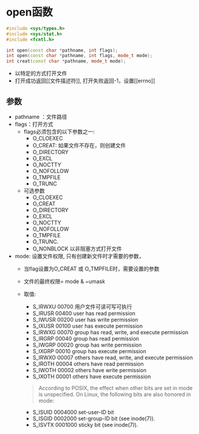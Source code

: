# open函数

```c++
#include <sys/types.h>
#include <sys/stat.h>
#include <fcntl.h>

int open(const char *pathname, int flags);
int open(const char *pathname, int flags, mode_t mode);
int creat(const char *pathname, mode_t mode);

```

- 以特定的方式打开文件
- 打开成功返回[[文件描述符]], 打开失败返回-1，设置[[errno]]

## 参数

- pathname ：文件路径
- flags：打开方式 
   - flags必须包含的以下参数之一:
     - O_CLOEXEC 
     - O_CREAT: 如果文件不存在，则创建文件
     - O_DIRECTORY
     - O_EXCL
     - O_NOCTTY
     - O_NOFOLLOW
     - O_TMPFILE 
     - O_TRUNC
  - 可选参数
    - O_CLOEXEC
    - O_CREAT
    - O_DIRECTORY
    - O_EXCL
    - O_NOCTTY
    - O_NOFOLLOW
    - O_TMPFILE
    - O_TRUNC.
    - O_NONBLOCK 以非阻塞方式打开文件
- mode: 设置文件权限, 只有创建新文件时才需要的参数，
  - 当flag设置为O_CREAT 或 O_TMPFILE时，需要设置的参数
  -  文件的最终权限= mode & ~umask
  - 取值:
    -  S_IRWXU  00700 用户文件可读可写可执行
    -  S_IRUSR  00400 user has read permission
    -  S_IWUSR  00200 user has write permission
    -  S_IXUSR  00100 user has execute permission
    -  S_IRWXG  00070 group has read, write, and execute permission
    -  S_IRGRP  00040 group has read permission
    -  S_IWGRP  00020 group has write permission
    -  S_IXGRP  00010 group has execute permission
    -  S_IRWXO  00007 others have read, write, and execute permission
    -  S_IROTH  00004 others have read permission
    -  S_IWOTH  00002 others have write permission
    -  S_IXOTH  00001 others have execute permission
    
    >  According to POSIX, the effect when other bits are set in mode is unspecified.  On Linux, the following bits are also honored in mode:
    -  S_ISUID  0004000 set-user-ID bit
    -  S_ISGID  0002000 set-group-ID bit (see inode(7)).
    -  S_ISVTX  0001000 sticky bit (see inode(7)).